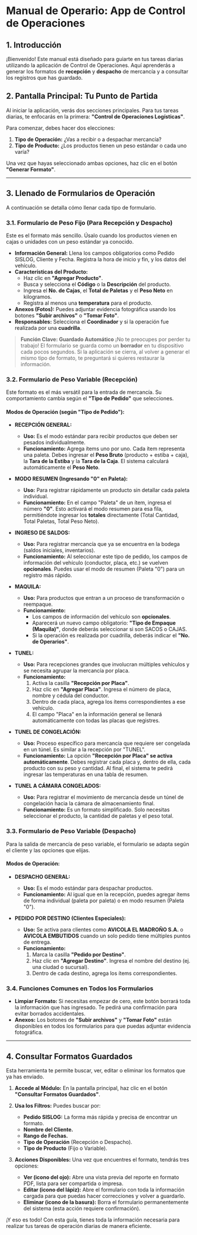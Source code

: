 
# Manual de Operario: App de Control de Operaciones

## 1. Introducción

¡Bienvenido! Este manual está diseñado para guiarte en tus tareas diarias utilizando la aplicación de Control de Operaciones. Aquí aprenderás a generar los formatos de **recepción** y **despacho** de mercancía y a consultar los registros que has guardado.

## 2. Pantalla Principal: Tu Punto de Partida

Al iniciar la aplicación, verás dos secciones principales. Para tus tareas diarias, te enfocarás en la primera: **"Control de Operaciones Logísticas"**.

Para comenzar, debes hacer dos elecciones:

1.  **Tipo de Operación:** ¿Vas a recibir o a despachar mercancía?
2.  **Tipo de Producto:** ¿Los productos tienen un peso estándar o cada uno varía?

Una vez que hayas seleccionado ambas opciones, haz clic en el botón **"Generar Formato"**.

---

## 3. Llenado de Formularios de Operación

A continuación se detalla cómo llenar cada tipo de formulario.

### 3.1. Formulario de Peso Fijo (Para Recepción y Despacho)

Este es el formato más sencillo. Úsalo cuando los productos vienen en cajas o unidades con un peso estándar ya conocido.

*   **Información General:** Llena los campos obligatorios como Pedido SISLOG, Cliente y Fecha. Registra la hora de inicio y fin, y los datos del vehículo.
*   **Características del Producto:**
    *   Haz clic en **"Agregar Producto"**.
    *   Busca y selecciona el **Código** o la **Descripción** del producto.
    *   Ingresa el **No. de Cajas**, el **Total de Paletas** y el **Peso Neto** en kilogramos.
    *   Registra al menos una **temperatura** para el producto.
*   **Anexos (Fotos):** Puedes adjuntar evidencia fotográfica usando los botones **"Subir archivos"** o **"Tomar Foto"**.
*   **Responsables:** Selecciona el **Coordinador** y si la operación fue realizada por una **cuadrilla**.

> **Función Clave: Guardado Automático**
> ¡No te preocupes por perder tu trabajo! El formulario se guarda como un **borrador** en tu dispositivo cada pocos segundos. Si la aplicación se cierra, al volver a generar el mismo tipo de formato, te preguntará si quieres restaurar la información.

### 3.2. Formulario de Peso Variable (Recepción)

Este formato es el más versátil para la entrada de mercancía. Su comportamiento cambia según el **"Tipo de Pedido"** que selecciones.

#### Modos de Operación (según "Tipo de Pedido"):

*   **RECEPCIÓN GENERAL:**
    *   **Uso:** Es el modo estándar para recibir productos que deben ser pesados individualmente.
    *   **Funcionamiento:** Agrega ítems uno por uno. Cada ítem representa una paleta. Debes ingresar el **Peso Bruto** (producto + estiba + caja), la **Tara de la Estiba** y la **Tara de la Caja**. El sistema calculará automáticamente el **Peso Neto**.

*   **MODO RESUMEN (Ingresando "0" en Paleta):**
    *   **Uso:** Para registrar rápidamente un producto sin detallar cada paleta individual.
    *   **Funcionamiento:** En el campo "Paleta" de un ítem, ingresa el número **"0"**. Esto activará el modo resumen para esa fila, permitiéndote ingresar los **totales** directamente (Total Cantidad, Total Paletas, Total Peso Neto).

*   **INGRESO DE SALDOS:**
    *   **Uso:** Para registrar mercancía que ya se encuentra en la bodega (saldos iniciales, inventarios).
    *   **Funcionamiento:** Al seleccionar este tipo de pedido, los campos de información del vehículo (conductor, placa, etc.) se vuelven **opcionales**. Puedes usar el modo de resumen (Paleta "0") para un registro más rápido.

*   **MAQUILA:**
    *   **Uso:** Para productos que entran a un proceso de transformación o reempaque.
    *   **Funcionamiento:**
        *   Los campos de información del vehículo son **opcionales**.
        *   Aparecerá un nuevo campo obligatorio: **"Tipo de Empaque (Maquila)"**, donde deberás seleccionar si son SACOS o CAJAS.
        *   Si la operación es realizada por cuadrilla, deberás indicar el **"No. de Operarios"**.

*   **TUNEL:**
    *   **Uso:** Para recepciones grandes que involucran múltiples vehículos y se necesita agrupar la mercancía por placa.
    *   **Funcionamiento:**
        1.  Activa la casilla **"Recepción por Placa"**.
        2.  Haz clic en **"Agregar Placa"**. Ingresa el número de placa, nombre y cédula del conductor.
        3.  Dentro de cada placa, agrega los ítems correspondientes a ese vehículo.
        4.  El campo "Placa" en la información general se llenará automáticamente con todas las placas que registres.

*   **TUNEL DE CONGELACIÓN:**
    *   **Uso:** Proceso específico para mercancía que requiere ser congelada en un túnel. Es similar a la recepción por "TUNEL".
    *   **Funcionamiento:** La opción **"Recepción por Placa" se activa automáticamente**. Debes registrar cada placa y, dentro de ella, cada producto con su peso y cantidad. Al final, el sistema te pedirá ingresar las temperaturas en una tabla de resumen.

*   **TUNEL A CÁMARA CONGELADOS:**
    *   **Uso:** Para registrar el movimiento de mercancía desde un túnel de congelación hacia la cámara de almacenamiento final.
    *   **Funcionamiento:** Es un formato simplificado. Solo necesitas seleccionar el producto, la cantidad de paletas y el peso total.

### 3.3. Formulario de Peso Variable (Despacho)

Para la salida de mercancía de peso variable, el formulario se adapta según el cliente y las opciones que elijas.

#### Modos de Operación:

*   **DESPACHO GENERAL:**
    *   **Uso:** Es el modo estándar para despachar productos.
    *   **Funcionamiento:** Al igual que en la recepción, puedes agregar ítems de forma individual (paleta por paleta) o en modo resumen (Paleta "0").

*   **PEDIDO POR DESTINO (Clientes Especiales):**
    *   **Uso:** Se activa para clientes como **AVICOLA EL MADROÑO S.A.** o **AVICOLA EMBUTIDOS** cuando un solo pedido tiene múltiples puntos de entrega.
    *   **Funcionamiento:**
        1.  Marca la casilla **"Pedido por Destino"**.
        2.  Haz clic en **"Agregar Destino"**. Ingresa el nombre del destino (ej. una ciudad o sucursal).
        3.  Dentro de cada destino, agrega los ítems correspondientes.

### 3.4. Funciones Comunes en Todos los Formularios

*   **Limpiar Formato:** Si necesitas empezar de cero, este botón borrará toda la información que has ingresado. Te pedirá una confirmación para evitar borrados accidentales.
*   **Anexos:** Los botones de **"Subir archivos"** y **"Tomar Foto"** están disponibles en todos los formularios para que puedas adjuntar evidencia fotográfica.

---

## 4. Consultar Formatos Guardados

Esta herramienta te permite buscar, ver, editar o eliminar los formatos que ya has enviado.

1.  **Accede al Módulo:** En la pantalla principal, haz clic en el botón **"Consultar Formatos Guardados"**.

2.  **Usa los Filtros:** Puedes buscar por:
    *   **Pedido SISLOG:** La forma más rápida y precisa de encontrar un formato.
    *   **Nombre del Cliente.**
    *   **Rango de Fechas.**
    *   **Tipo de Operación** (Recepción o Despacho).
    *   **Tipo de Producto** (Fijo o Variable).

3.  **Acciones Disponibles:** Una vez que encuentres el formato, tendrás tres opciones:
    *   **Ver (icono del ojo):** Abre una vista previa del reporte en formato PDF, lista para ser compartida o impresa.
    *   **Editar (icono del lápiz):** Abre el formulario con toda la información cargada para que puedas hacer correcciones y volver a guardarlo.
    *   **Eliminar (icono de la basura):** Borra el formulario permanentemente del sistema (esta acción requiere confirmación).

¡Y eso es todo! Con esta guía, tienes toda la información necesaria para realizar tus tareas de operación diarias de manera eficiente.
